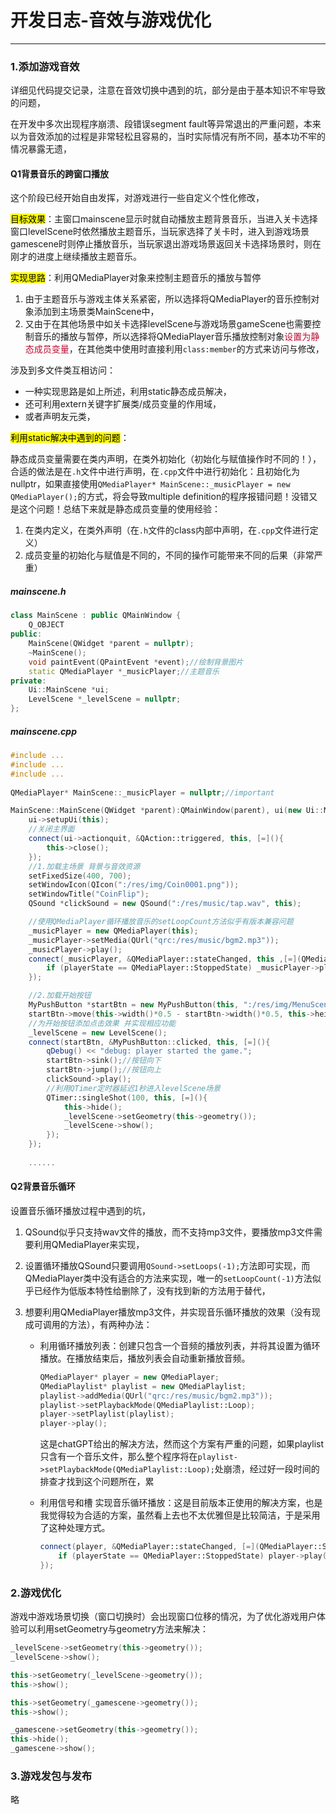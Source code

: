# 开发日志-音效与游戏优化

---

### 1.添加游戏音效

详细见代码提交记录，注意在音效切换中遇到的坑，部分是由于基本知识不牢导致的问题，

在开发中多次出现程序崩溃、段错误segment fault等异常退出的严重问题，本来以为音效添加的过程是非常轻松且容易的，当时实际情况有所不同，基本功不牢的情况暴露无遗，

#### Q1背景音乐的跨窗口播放

这个阶段已经开始自由发挥，对游戏进行一些自定义个性化修改，

<mark>目标效果</mark>：主窗口mainscene显示时就自动播放主题背景音乐，当进入关卡选择窗口levelScene时依然播放主题音乐，当玩家选择了关卡时，进入到游戏场景gamescene时则停止播放音乐，当玩家退出游戏场景返回关卡选择场景时，则在刚才的进度上继续播放主题音乐。

<mark>实现思路</mark>：利用QMediaPlayer对象来控制主题音乐的播放与暂停

1. 由于主题音乐与游戏主体关系紧密，所以选择将QMediaPlayer的音乐控制对象添加到主场景类MainScene中，
2. 又由于在其他场景中如关卡选择levelScene与游戏场景gameScene也需要控制音乐的播放与暂停，所以选择将QMediaPlayer音乐播放控制对象<font color='#BAOC2F'>设置为静态成员变量</font>，在其他类中使用时直接利用`class:member`的方式来访问与修改，

涉及到多文件类互相访问：

- 一种实现思路是如上所述，利用static静态成员解决，
- 还可利用extern关键字扩展类/成员变量的作用域，
- 或者声明友元类，

<mark>利用static解决中遇到的问题</mark>：

静态成员变量需要在类内声明，在类外初始化（初始化与赋值操作时不同的！），合适的做法是在`.h`文件中进行声明，在`.cpp`文件中进行初始化：且初始化为nullptr，如果直接使用`QMediaPlayer* MainScene::_musicPlayer = new QMediaPlayer();`的方式，将会导致multiple definition的程序报错问题！没错又是这个问题！总结下来就是静态成员变量的使用经验：

1. 在类内定义，在类外声明（在`.h`文件的class内部中声明，在`.cpp`文件进行定义）
2. 成员变量的初始化与赋值是不同的，不同的操作可能带来不同的后果（非常严重）

##### mainscene.h

```cpp
class MainScene : public QMainWindow {
    Q_OBJECT
public:
    MainScene(QWidget *parent = nullptr);
    ~MainScene();
    void paintEvent(QPaintEvent *event);//绘制背景图片
    static QMediaPlayer *_musicPlayer;//主题音乐
private:
    Ui::MainScene *ui;
    LevelScene *_levelScene = nullptr;
};
```

##### mainscene.cpp

```cpp
#include ...
#include ...
#include ...
    
QMediaPlayer* MainScene::_musicPlayer = nullptr;//important

MainScene::MainScene(QWidget *parent):QMainWindow(parent), ui(new Ui::MainScene) {
    ui->setupUi(this);
    //关闭主界面
    connect(ui->actionquit, &QAction::triggered, this, [=](){
        this->close();
    });
    //1.加载主场景 背景与音效资源
    setFixedSize(400, 700);
    setWindowIcon(QIcon(":/res/img/Coin0001.png"));
    setWindowTitle("CoinFlip");
    QSound *clickSound = new QSound(":/res/music/tap.wav", this);

    //使用QMediaPlayer循环播放音乐的setLoopCount方法似乎有版本兼容问题
    _musicPlayer = new QMediaPlayer(this);
    _musicPlayer->setMedia(QUrl("qrc:/res/music/bgm2.mp3"));
    _musicPlayer->play();
    connect(_musicPlayer, &QMediaPlayer::stateChanged, this ,[=](QMediaPlayer::State playerState){
        if (playerState == QMediaPlayer::StoppedState) _musicPlayer->play();
    });

    //2.加载开始按钮
    MyPushButton *startBtn = new MyPushButton(this, ":/res/img/MenuSceneStartButton.png", "");
    startBtn->move(this->width()*0.5 - startBtn->width()*0.5, this->height()*0.6);
    //为开始按钮添加点击效果 并实现相应功能
    _levelScene = new LevelScene();
    connect(startBtn, &MyPushButton::clicked, this, [=](){
        qDebug() << "debug: player started the game.";
        startBtn->sink();//按钮向下
        startBtn->jump();//按钮向上
        clickSound->play();
        //利用QTimer定时器延迟1秒进入levelScene场景
        QTimer::singleShot(100, this, [=](){
            this->hide();
            _levelScene->setGeometry(this->geometry());
            _levelScene->show();
        });
    });
    
	......
```

#### Q2背景音乐循环

设置音乐循环播放过程中遇到的坑，

1. QSound似乎只支持wav文件的播放，而不支持mp3文件，要播放mp3文件需要利用QMediaPlayer来实现，

2. 设置循环播放QSound只要调用`QSound->setLoops(-1);`方法即可实现，而QMediaPlayer类中没有适合的方法来实现，唯一的`setLoopCount(-1)`方法似乎已经作为低版本特性给删除了，没有找到新的方法用于替代，

3. 想要利用QMediaPlayer播放mp3文件，并实现音乐循环播放的效果（没有现成可调用的方法），有两种办法：

    - 利用循环播放列表：创建只包含一个音频的播放列表，并将其设置为循环播放。在播放结束后，播放列表会自动重新播放音频。

        ```cpp
        QMediaPlayer* player = new QMediaPlayer;
        QMediaPlaylist* playlist = new QMediaPlaylist;
        playlist->addMedia(QUrl("qrc:/res/music/bgm2.mp3"));
        playlist->setPlaybackMode(QMediaPlaylist::Loop);
        player->setPlaylist(playlist);
        player->play();
        ```

        这是chatGPT给出的解决方法，然而这个方案有严重的问题，如果playlist只含有一个音乐文件，那么整个程序将在`playlist->setPlaybackMode(QMediaPlaylist::Loop);`处崩溃，经过好一段时间的排查才找到这个问题所在，累

    - 利用信号和槽 实现音乐循环播放：这是目前版本正使用的解决方案，也是我觉得较为合适的方案，虽然看上去也不太优雅但是比较简洁，于是采用了这种处理方式。

        ```cpp
        connect(player, &QMediaPlayer::stateChanged, [=](QMediaPlayer::State playerState) {
            if (playerState == QMediaPlayer::StoppedState) player->play();
        });
        ```



### 2.游戏优化

游戏中游戏场景切换（窗口切换时）会出现窗口位移的情况，为了优化游戏用户体验可以利用setGeometry与geometry方法来解决：

```cpp
_levelScene->setGeometry(this->geometry());
_levelScene->show();
```

```cpp
this->setGeometry(_levelScene->geometry());
this->show();
```

```cpp
this->setGeometry(_gamescene->geometry());
this->show();
```

```cpp
_gamescene->setGeometry(this->geometry());
this->hide();
_gamescene->show();
```

### 3.游戏发包与发布

略









